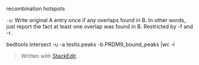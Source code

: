 recombination hotspots

`-u`: Write original A entry once if any overlaps found in B. In other words, just report the fact at least one overlap was found in B. Restricted by -f and -r.

bedtools intersect -u -a testis.peaks -b PRDM9_bound_peaks |wc -l

> Written with [StackEdit](https://stackedit.io/).
<!--stackedit_data:
eyJoaXN0b3J5IjpbLTIwMTM0NjI3MTgsLTIxMzk3NjI4NDcsNz
MwOTk4MTE2XX0=
-->
